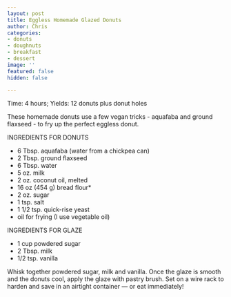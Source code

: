 ```yaml
---
layout: post
title: Eggless Homemade Glazed Donuts
author: Chris
categories:
- donuts
- doughnuts
- breakfast
- dessert
image: ''
featured: false
hidden: false

---
```

Time: 4 hours; Yields: 12 donuts plus donut holes

These homemade donuts use a few vegan tricks - aquafaba and ground flaxseed - to fry up the perfect eggless donut.

INGREDIENTS FOR DONUTS

* 6 Tbsp. aquafaba (water from a chickpea can)
* 2 Tbsp. ground flaxseed
* 6 Tbsp. water
* 5 oz. milk
* 2 oz. coconut oil, melted
* 16 oz (454 g) bread flour*
* 2 oz. sugar
* 1 tsp. salt
* 1 1/2 tsp. quick-rise yeast
* oil for frying (I use vegetable oil)

INGREDIENTS FOR GLAZE

* 1 cup powdered sugar
* 2 Tbsp. milk
* 1/2 tsp. vanilla

Whisk together powdered sugar, milk and vanilla. Once the glaze is smooth and the donuts cool, apply the glaze with pastry brush. Set on a wire rack to harden and save in an airtight container — or eat immediately! 